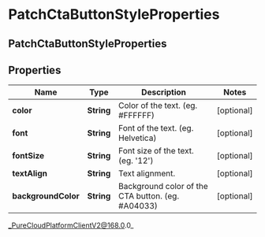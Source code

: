 # PatchCtaButtonStyleProperties

## PatchCtaButtonStyleProperties

## Properties

|Name | Type | Description | Notes|
|------------ | ------------- | ------------- | -------------|
| **color** | **String** | Color of the text. (eg. #FFFFFF) | [optional] |
| **font** | **String** | Font of the text. (eg. Helvetica) | [optional] |
| **fontSize** | **String** | Font size of the text. (eg. &#39;12&#39;) | [optional] |
| **textAlign** | **String** | Text alignment. | [optional] |
| **backgroundColor** | **String** | Background color of the CTA button. (eg. #A04033) | [optional] |



_PureCloudPlatformClientV2@168.0.0_
